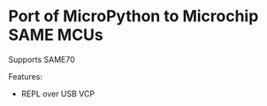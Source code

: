 Port of MicroPython to Microchip SAME MCUs
==========================================

Supports SAME70

Features:
- REPL over USB VCP
